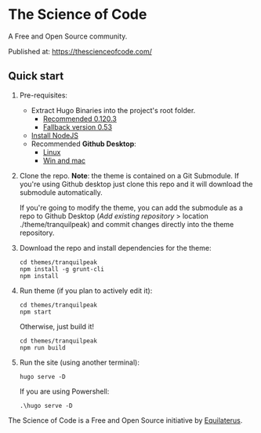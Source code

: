 # The Science of Code

A Free and Open Source community.

Published at: https://thescienceofcode.com/

## Quick start

1. Pre-requisites:
   * Extract Hugo Binaries into the project's root folder.
     * [Recommended 0.120.3](https://github.com/gohugoio/hugo/releases/tag/v0.120.3)
     * [Fallback version 0.53](https://github.com/gohugoio/hugo/releases/tag/v0.53) 
   * [Install NodeJS](https://docs.npmjs.com/downloading-and-installing-node-js-and-npm)
   * Recommended **Github Desktop**: 
     * [Linux](https://github.com/shiftkey/desktop)
     * [Win and mac](https://desktop.github.com/) 

2. Clone the repo. **Note**: the theme is contained on a Git Submodule. If you're using Github desktop just clone this repo and it will download the submodule automatically. 

    If you're going to modify the theme, you can add the submodule as a repo to Github Desktop (*Add existing repository* > location ./theme/tranquilpeak) and commit changes directly into the theme repository.

2. Download the repo and install dependencies for the theme:

   ```
   cd themes/tranquilpeak
   npm install -g grunt-cli
   npm install
   ```

   

3. Run theme (if you plan to actively edit it):

   ```
   cd themes/tranquilpeak
   npm start
   ``` 

   Otherwise, just build it!

   ```
   cd themes/tranquilpeak
   npm run build
   ``` 

4. Run the site (using another terminal):

   ```
   hugo serve -D
   ```

   If you are using Powershell:

   ```
   .\hugo serve -D
   ```

The Science of Code is a Free and Open Source initiative by [Equilaterus](https://equilaterus.com).
